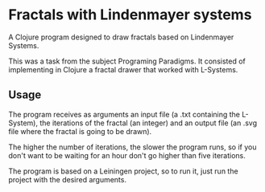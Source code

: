 # Fractals with Lindenmayer systems

A Clojure program designed to draw fractals based on Lindenmayer Systems.

This was a task from the subject Programing Paradigms.
It consisted of implementing in Clojure a fractal drawer that worked with L-Systems.

## Usage

The program receives as arguments an input file (a .txt containing the L-System),
the iterations of the fractal (an integer)
and an output file (an .svg file where the fractal is going to be drawn).

The higher the number of iterations, the slower the program runs,
so if you don't want to be waiting for an hour don't go higher than five iterations.

The program is based on a Leiningen project, so to run it, just run the project with the desired arguments.
